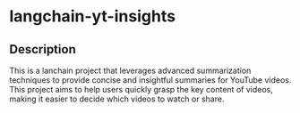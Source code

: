 # langchain-yt-insights

## Description

This is a lanchain project that leverages advanced summarization techniques to provide concise and insightful summaries for YouTube videos. This project aims to help users quickly grasp the key content of videos, making it easier to decide which videos to watch or share.
